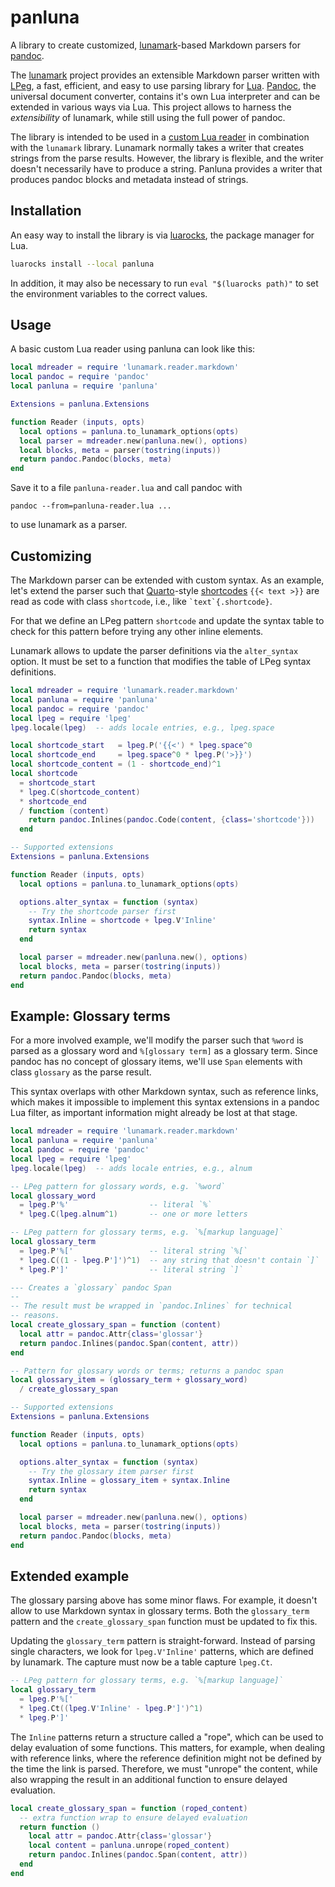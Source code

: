 panluna
========

A library to create customized, [lunamark][]-based Markdown
parsers for [pandoc][].

The [lunamark][] project provides an extensible Markdown parser
written with [LPeg][], a fast, efficient, and easy to use parsing
library for [Lua][]. [Pandoc][], the universal document converter,
contains it's own Lua interpreter and can be extended in various
ways via Lua. This project allows to harness the *extensibility*
of lunamark, while still using the full power of pandoc.

The library is intended to be used in a [custom Lua reader][] in
combination with the `lunamark` library. Lunamark normally takes a
writer that creates strings from the parse results. However, the
library is flexible, and the writer doesn't necessarily have to
produce a string. Panluna provides a writer that produces pandoc
blocks and metadata instead of strings.

Installation
------------

An easy way to install the library is via [luarocks][], the
package manager for Lua.

```sh
luarocks install --local panluna
```

In addition, it may also be necessary to run `eval "$(luarocks
path)"` to set the environment variables to the correct values.

[luarocks]: https://luarocks.org/

Usage
-----

A basic custom Lua reader using panluna can look like this:

``` lua
local mdreader = require 'lunamark.reader.markdown'
local pandoc = require 'pandoc'
local panluna = require 'panluna'

Extensions = panluna.Extensions

function Reader (inputs, opts)
  local options = panluna.to_lunamark_options(opts)
  local parser = mdreader.new(panluna.new(), options)
  local blocks, meta = parser(tostring(inputs))
  return pandoc.Pandoc(blocks, meta)
end
```

Save it to a file `panluna-reader.lua` and call pandoc with

    pandoc --from=panluna-reader.lua ...

to use lunamark as a parser.

Customizing
-----------

The Markdown parser can be extended with custom syntax. As an
example, let's extend the parser such that [Quarto][]-style
[shortcodes][] `{{< text >}}` are read as code with class
`shortcode`, i.e., like `` `text`{.shortcode} ``.

For that we define an LPeg pattern `shortcode` and update the
syntax table to check for this pattern before trying any other
inline elements.

Lunamark allows to update the parser definitions via the
`alter_syntax` option. It must be set to a function that modifies
the table of LPeg syntax definitions.

``` lua
local mdreader = require 'lunamark.reader.markdown'
local panluna = require 'panluna'
local pandoc = require 'pandoc'
local lpeg = require 'lpeg'
lpeg.locale(lpeg)  -- adds locale entries, e.g., lpeg.space

local shortcode_start   = lpeg.P('{{<') * lpeg.space^0
local shortcode_end     = lpeg.space^0 * lpeg.P('>}}')
local shortcode_content = (1 - shortcode_end)^1
local shortcode
  = shortcode_start
  * lpeg.C(shortcode_content)
  * shortcode_end
  / function (content)
    return pandoc.Inlines(pandoc.Code(content, {class='shortcode'}))
  end

-- Supported extensions
Extensions = panluna.Extensions

function Reader (inputs, opts)
  local options = panluna.to_lunamark_options(opts)

  options.alter_syntax = function (syntax)
    -- Try the shortcode parser first
    syntax.Inline = shortcode + lpeg.V'Inline'
    return syntax
  end

  local parser = mdreader.new(panluna.new(), options)
  local blocks, meta = parser(tostring(inputs))
  return pandoc.Pandoc(blocks, meta)
end
```

[Quarto]: https://quarto.org/
[shortcodes]: https://quarto.org/docs/extensions/shortcodes.html


Example: Glossary terms
-----------------------

For a more involved example, we'll modify the parser such that
`%word` is parsed as a glossary word and `%[glossary term]`
as a glossary term.  Since pandoc has no concept of glossary
items, we'll use `Span` elements with class `glossary` as the
parse result.

This syntax overlaps with other Markdown syntax, such as reference
links, which makes it impossible to implement this syntax
extensions in a pandoc Lua filter, as important information might
already be lost at that stage.

``` lua
local mdreader = require 'lunamark.reader.markdown'
local panluna = require 'panluna'
local pandoc = require 'pandoc'
local lpeg = require 'lpeg'
lpeg.locale(lpeg)  -- adds locale entries, e.g., alnum

-- LPeg pattern for glossary words, e.g. `%word`
local glossary_word
  = lpeg.P'%'                  -- literal `%`
  * lpeg.C(lpeg.alnum^1)       -- one or more letters

-- LPeg pattern for glossary terms, e.g. `%[markup language]`
local glossary_term
  = lpeg.P'%['                 -- literal string `%[`
  * lpeg.C((1 - lpeg.P']')^1)  -- any string that doesn't contain `]`
  * lpeg.P']'                  -- literal string `]`

--- Creates a `glossary` pandoc Span
--
-- The result must be wrapped in `pandoc.Inlines` for technical
-- reasons.
local create_glossary_span = function (content)
  local attr = pandoc.Attr{class='glossar'}
  return pandoc.Inlines(pandoc.Span(content, attr))
end

-- Pattern for glossary words or terms; returns a pandoc span
local glossary_item = (glossary_term + glossary_word)
  / create_glossary_span

-- Supported extensions
Extensions = panluna.Extensions

function Reader (inputs, opts)
  local options = panluna.to_lunamark_options(opts)

  options.alter_syntax = function (syntax)
    -- Try the glossary item parser first
    syntax.Inline = glossary_item + syntax.Inline
    return syntax
  end

  local parser = mdreader.new(panluna.new(), options)
  local blocks, meta = parser(tostring(inputs))
  return pandoc.Pandoc(blocks, meta)
end
```

Extended example
----------------

The glossary parsing above has some minor flaws. For example, it
doesn't allow to use Markdown syntax in glossary terms. Both the
`glossary_term` pattern and the `create_glossary_span` function
must be updated to fix this.

Updating the `glossary_term` pattern is
straight-forward. Instead of parsing single characters, we look for
`lpeg.V'Inline'` patterns, which are defined by lunamark. The
capture must now be a table capture `lpeg.Ct`.

``` lua
-- LPeg pattern for glossary terms, e.g. `%[markup language]`
local glossary_term
  = lpeg.P'%['
  * lpeg.Ct((lpeg.V'Inline' - lpeg.P']')^1)
  * lpeg.P']'
```

The `Inline` patterns return a structure called a "rope", which
can be used to delay evaluation of some functions. This matters,
for example, when dealing with reference links, where the
reference definition might not be defined by the time the link is
parsed. Therefore, we must "unrope" the content, while also
wrapping the result in an additional function to ensure delayed
evaluation.

``` lua
local create_glossary_span = function (roped_content)
  -- extra function wrap to ensure delayed evaluation
  return function ()
    local attr = pandoc.Attr{class='glossar'}
    local content = panluna.unrope(roped_content)
    return pandoc.Inlines(pandoc.Span(content, attr))
  end
end
```

[lunamark]: https://jgm.github.io/lunamark/
[pandoc]: https://pandoc.org/
[lpeg]: https://www.inf.puc-rio.br/~roberto/lpeg/
[Lua]: https://lua.org/
[custom Lua reader]: https://pandoc.org/custom-readers
